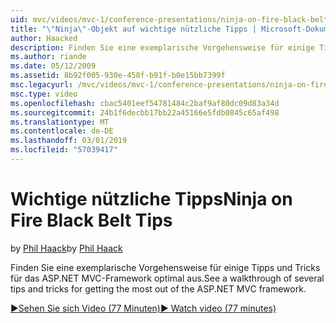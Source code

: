 ```yaml
---
uid: mvc/videos/mvc-1/conference-presentations/ninja-on-fire-black-belt-tips
title: "\"Ninja\"-Objekt auf wichtige nützliche Tipps | Microsoft-Dokumentation"
author: Haacked
description: Finden Sie eine exemplarische Vorgehensweise für einige Tipps und Tricks für das ASP.NET MVC-Framework optimal aus.
ms.author: riande
ms.date: 05/12/2009
ms.assetid: 8b92f005-930e-458f-b91f-b0e15bb7399f
msc.legacyurl: /mvc/videos/mvc-1/conference-presentations/ninja-on-fire-black-belt-tips
msc.type: video
ms.openlocfilehash: cbac5401eef54781484c2baf9af80dc09d83a34d
ms.sourcegitcommit: 24b1f6decbb17bb22a45166e5fdb0845c65af498
ms.translationtype: MT
ms.contentlocale: de-DE
ms.lasthandoff: 03/01/2019
ms.locfileid: "57039417"
---
```

<a name="ninja-on-fire-black-belt-tips"></a><span data-ttu-id="a91c9-103">Wichtige nützliche Tipps</span><span class="sxs-lookup"><span data-stu-id="a91c9-103">Ninja on Fire Black Belt Tips</span></span>
====================
<span data-ttu-id="a91c9-104">by [Phil Haack](https://github.com/Haacked)</span><span class="sxs-lookup"><span data-stu-id="a91c9-104">by [Phil Haack](https://github.com/Haacked)</span></span>

<span data-ttu-id="a91c9-105">Finden Sie eine exemplarische Vorgehensweise für einige Tipps und Tricks für das ASP.NET MVC-Framework optimal aus.</span><span class="sxs-lookup"><span data-stu-id="a91c9-105">See a walkthrough of several tips and tricks for getting the most out of the ASP.NET MVC framework.</span></span>

[<span data-ttu-id="a91c9-106">&#9654;Sehen Sie sich Video (77 Minuten)</span><span class="sxs-lookup"><span data-stu-id="a91c9-106">&#9654; Watch video (77 minutes)</span></span>](https://channel9.msdn.com/Blogs/ASP-NET-Site-Videos/ninja-on-fire-black-belt-tips)
